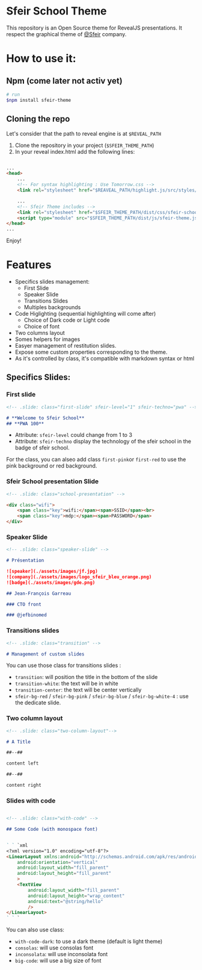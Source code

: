 # Sfeir School Theme

This repository is an Open Source theme for RevealJS presentations. It respect the graphical theme of [@Sfeir](https://github.com/sfeir) company.

# How to use it:

## Npm (come later not activ yet)

```sh
# run
$npm install sfeir-theme
```

## Cloning the repo

Let's consider that the path to reveal engine is at `$REVEAL_PATH`

1. Clone the repository in your project (`$SFEIR_THEME_PATH`)
2. In your reveal index.html add the following lines:
```html

...
<head>
    ...
    <!-- For syntax highlighting : Use Tomorrow.css -->
    <link rel="stylesheet" href="$REAVEAL_PATH/highlight.js/src/styles/tomorrow.css">

    ...
    <!-- Sfeir Theme includes -->
    <link rel="stylesheet" href="$SFEIR_THEME_PATH/dist/css/sfeir-school-theme.css" id="theme">
    <script type="module" src="$SFEIR_THEME_PATH/dist/js/sfeir-theme.js"></script>
</head>
...

```

Enjoy!


# Features

* Specifics slides management: 
  * First Slide
  * Speaker Slide
  * Transitions Slides
  * Multiples backgrounds
* Code Higlighting (sequential highlighting will come after)
  * Choice of Dark code or Light code
  * Choice of font
* Two columns layout
* Somes helpers for images
* Easyer management of restitution slides.
* Expose some custom properties corresponding to the theme.
* As it's controlled by class, it's compatible with markdown syntax or html

## Specifics Slides: 

### First slide

```md
<!-- .slide: class="first-slide" sfeir-level="1" sfeir-techno="pwa" -->

# **Welcome to Sfeir School**
## **PWA 100**
```

* Attribute: `sfeir-level` could change from 1 to 3
* Attribute: `sfeir-techno` display the technology of the sfeir school in the badge of sfeir school.

For the class, you can alseo add class `first-pink`or `first-red` to use the pink background or red background.

### Sfeir School presentation Slide

```md
<!-- .slide: class="school-presentation" -->

<div class="wifi">
    <span class="key">wifi:</span><span>SSID</span><br>
    <span class="key">mdp:</span><span>PASSWORD</span>
</div>
```

### Speaker Slide

```md
<!-- .slide: class="speaker-slide" -->

# Présentation

![speaker](./assets/images/jf.jpg)
![company](./assets/images/logo_sfeir_bleu_orange.png)
![badge](./assets/images/gde.png)

## Jean-François Garreau

### CTO front

### @jefbinomed
```

### Transitions slides

```md
<!-- .slide: class="transition" -->

# Management of custom slides
```

You can use those class for transitions slides : 
* `transition`: will position the title in the bottom of the slide
* `transition-white`: the text will be in white
* `transition-center`: the text will be center vertically
* `sfeir-bg-red` / `sfeir-bg-pink` / `sfeir-bg-blue` / `sfeir-bg-white-4` : use the dedicate slide.

### Two column layout

```md
<!-- .slide: class="two-column-layout"-->

# A Title

##--##

content left

##--##

content right
```


### Slides with code

```md

<!-- .slide: class="with-code" -->

## Some Code (with monospace font)


` ` `xml
<?xml version="1.0" encoding="utf-8"?>
<LinearLayout xmlns:android="http://schemas.android.com/apk/res/android"
    android:orientation="vertical"
    android:layout_width="fill_parent"
    android:layout_height="fill_parent"
    >
    <TextView
        android:layout_width="fill_parent"
        android:layout_height="wrap_content"
        android:text="@string/hello"
        />
</LinearLayout>
` ` `
```

You can also use class: 
* `with-code-dark`: to use a dark theme (default is light theme)
* `consolas`: will use consolas font
* `inconsolata`: will use inconsolata font
* `big-code`: will use a big size of font
